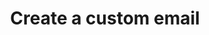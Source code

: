 ---
# -------------------------- #
#      ENDPOINT DETAILS      #
# -------------------------- #

product-type: "connect"
content-type: "api-endpoint"
endpoint: "notifications"
key: "create-custom-notification-recipient"
version: "1"


# -------------------------- #
#       METHOD DETAILS       #
# -------------------------- #

title: "Create a custom email"
method: "post"
short-url: |
  {{ api.core-objects.notifications.custom-emails.post.name | flatify }}
full-url: |
  {{ api.base-url }}{{ endpoint.short-url | flatify }}
short: "{{ api.core-objects.notifications.custom-emails.post.description }}"
description: |
  {{ api.core-objects.notifications.custom-emails.post.description }}
  **Note**: To use this endpoint, your Stitch plan must include access to the [Custom notification list]({{ link.account.customize-notifications | prepend: site.baseurl }}) feature.
# -------------------------- #
#       METHOD ARGUMENTS     #
# -------------------------- #

arguments:
  - name: "email_address"
    required: true
    type: "string"
    description: |
      The email address that custom email notifications should be sent to.
    example-value: |
      stitch-custom-notification@yourdomain.com


# -------------------------- #
#           RETURNS          #
# -------------------------- #

returns: |
  If successful, the API will return a status of <code class="api success">200 OK</code> and a single [Custom Email Notification object]({{ api.data-structures.notifications.custom-email.section }}).
# ------------------------------ #
#   EXAMPLE REQUEST & RESPONSES  #
# ------------------------------ #

examples:
  - type: "Request"
    language: "json"
    code: |
      {% assign right-bracket = "}" %}curl -X {{ endpoint.method | upcase }} {{ endpoint.full-url | flatify | strip }} \
           -H "Authorization: Bearer <ACCESS_TOKEN>" \
           -H "Content-Type: application/json" \
           -d "{
                 "email_address": "stitch-custom-notification@yourdomain.com"
               }"
  
  - type: "Response"
    language: "json"
    code: |
      {
        "id": 22,
        "client_id": 116078,
        "email_address": "stitch-custom-notification@yourdomain.com",
        "created_at": "2019-07-16T19:49:51Z",
        "disabled_at": null
      }
  - type: "Errors"
    error-file: "custom-email-notifications"
  # The errors live in: _data/connect/response-codes/custom-email-notifications.yml
---